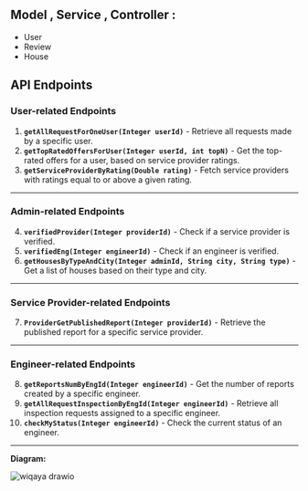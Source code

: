 ## Model , Service , Controller : 
* User
* Review
* House


## **API Endpoints**

### **User-related Endpoints**
1. **`getAllRequestForOneUser(Integer userId)`** - Retrieve all requests made by a specific user.  
2. **`getTopRatedOffersForUser(Integer userId, int topN)`** - Get the top-rated offers for a user, based on service provider ratings.  
3. **`getServiceProviderByRating(Double rating)`** - Fetch service providers with ratings equal to or above a given rating.

---

### **Admin-related Endpoints**
4. **`verifiedProvider(Integer providerId)`** - Check if a service provider is verified.  
5. **`verifiedEng(Integer engineerId)`** - Check if an engineer is verified.  
6. **`getHousesByTypeAndCity(Integer adminId, String city, String type)`** - Get a list of houses based on their type and city.

---

### **Service Provider-related Endpoints**
7. **`ProviderGetPublishedReport(Integer providerId)`** - Retrieve the published report for a specific service provider.

---

### **Engineer-related Endpoints**
8. **`getReportsNumByEngId(Integer engineerId)`** - Get the number of reports created by a specific engineer.  
9. **`getAllRequestInspectionByEngId(Integer engineerId)`** - Retrieve all inspection requests assigned to a specific engineer.  
10. **`checkMyStatus(Integer engineerId)`** - Check the current status of an engineer.

---

**Diagram:**

![wiqaya drawio](https://github.com/user-attachments/assets/6f8e7a7c-b2da-4fd5-8e3f-38b716dd97dd)
